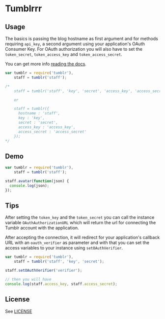 # Tumblrrr

Usage
---------

The basics is passing the blog hostname as first argument and for methods requiring `api_key`, a second argument using your application's OAuth Consumer Key. For OAuth authorization you will also have to set the `token_secret`, `token_access_key` and `token_access_secret`.

You can get more info [reading the docs].

``` javascript
var tumblr = require('tumblr'),
    staff = tumblr('staff');

/*
    staff = tumblr('staff', 'key', 'secret', 'access_key', 'access_secret');

    or

    staff = tumblr({
      hostname : 'staff',
      key : 'key',
      secret : 'secret',
      access_key : 'access_key',
      access_secret : 'access_secret'
    });
*/
```

Demo
---------

``` javascript
var tumblr = require('tumblr'),
    staff = tumblr('staff');

staff.avatar(function(json) {
  console.log(json);
});
```

Tips
---------

After setting the `token_key` and the `token_secret` you can call the instance variable `OAuthAuthorizationURL` which will return the url for connecting the Tumblr account with the application.

After accepting the connection, it will redirect for your application's callback URL with an `oauth_verifier` as parameter and with that you can set the access variables to your instance using `setOAuthVerifier`.


``` javascript
var tumblr = require('tumblr'),
    staff = tumblr('staff', 'key', 'secret');

staff.setOAuthVerifier('verifier');

// then you will have
console.log(staff.access_key, staff.access_secret);
```

License
-----------

See [LICENSE]

[reading the docs]: http://www.tumblr.com/docs/en/api/v2
[LICENSE]: http://www.github.com/mvrilo/tumblrrr/blob/master/LICENSE
